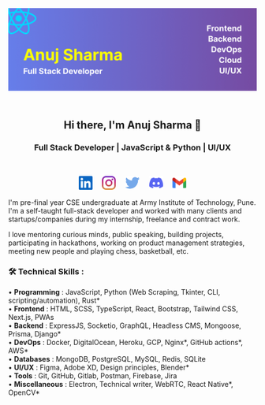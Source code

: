 <img src="https://raw.githubusercontent.com/theanujdev/theanujdev/master/assets/header.gif" alt="theanujdev header">

<h2 align="center"><br>Hi there, I'm Anuj Sharma 👋<br></h2>
<h3 align="center">Full Stack Developer | JavaScript & Python | UI/UX</h3>
<br>
<p align = "center">
<a href = "https://www.linkedin.com/in/theanujdev"><img src = "https://raw.githubusercontent.com/theanujdev/theanujdev/master/assets/linkedin-icon.svg" height = "28"></a>&nbsp&nbsp&nbsp&nbsp
<a href = "https://www.instagram.com/theanujdev"><img src = "https://raw.githubusercontent.com/theanujdev/theanujdev/master/assets/instagram.svg" height = "28"></a>&nbsp&nbsp&nbsp&nbsp
<a href = "https://twitter.com/theanujdev"><img src = "https://raw.githubusercontent.com/theanujdev/theanujdev/master/assets/twitter.svg" height = "28"></a>&nbsp&nbsp&nbsp&nbsp
<a href = "https://www.discord.com/users/775586612972093470"><img src = "https://raw.githubusercontent.com/theanujdev/theanujdev/master/assets/discord-icon.svg" height = "28"></a>&nbsp&nbsp&nbsp&nbsp
<a href = "mailto:theanujmail@gmail.com"><img src = "https://raw.githubusercontent.com/theanujdev/theanujdev/master/assets/google-gmail.svg" height = "28"></a>
</p>

I'm pre-final year CSE undergraduate at Army Institute of Technology, Pune. I'm a self-taught full-stack developer and worked with many clients and startups/companies during my internship, freelance and contract work.

I love mentoring curious minds, public speaking, building projects, participating in hackathons, working on product management strategies, meeting new people and playing chess, basketball, etc.

### 🛠 Technical Skills :

• **Programming** : JavaScript, Python (Web Scraping, Tkinter, CLI, scripting/automation), Rust*  
• **Frontend** : HTML, SCSS, TypeScript, React, Bootstrap, Tailwind CSS, Next.js, PWAs  
• **Backend** : ExpressJS, Socketio, GraphQL, Headless CMS, Mongoose, Prisma, Django*  
• **DevOps** : Docker, DigitalOcean, Heroku, GCP, Nginx*, GitHub actions*, AWS*  
• **Databases** : MongoDB, PostgreSQL, MySQL, Redis, SQLite  
• **UI/UX** : Figma, Adobe XD, Design principles, Blender*  
• **Tools** : Git, GitHub, Gitlab, Postman, Firebase, Jira  
• **Miscellaneous** : Electron, Technical writer, WebRTC, React Native*, OpenCV*
